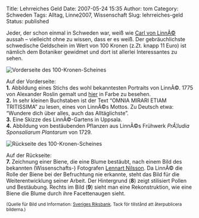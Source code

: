 Title: Lehrreiches Geld
Date: 2007-05-24 15:35
Author: tom
Category: Schweden
Tags: Alltag, Linne2007, Wissenschaft
Slug: lehrreiches-geld
Status: published

Jeder, der schon einmal in Schweden war, weiß wie [Carl von
LinnÃ©](http://www.fiket.de/tag/linne2007) aussah – vielleicht ohne zu
wissen, dass er es weiß. Der gebräuchlichste schwedische Geldschein im
Wert von 100 Kronen (z.Zt. knapp 11 Euro) ist nämlich dem Botaniker
gewidmet und dort ist allerlei Interessantes zu sehen.

![Vorderseite des
100-Kronen-Scheines](http://www.fiket.de/pic/100fram.jpg "Vorderseite des 100-Kronen-Scheines")

Auf der Vorderseite:  
**1.** Abbildung eines Stichs des wohl bekanntesten Portraits von
LinnÃ©. 1775 von Alexander Roslin gemalt und
[hier](http://sv.wikipedia.org/wiki/Bild:Carl_von_Linn%C3%A9.jpg) in
Farbe zu besehen.  
**2.** In sehr kleinen Buchstaben ist der Text “OMNIA MIRARI ETIAM
TRITISSIMA” zu lesen, eines von LinnÃ©s Mottos. Zu Deutsch etwa:
“Wundere dich über alles, auch das Alltäglichste”.  
**3.** Eine Skizze des LinnÃ©-Gartens in Uppsala.  
**4.** Abbildung von bestäubenden Pflanzen aus LinnÃ©s Frühwerk
*PrÃ¦ludia Sponsaliarum Plantarum* von 1729.

![Rückseite des
100-Kronen-Scheines](http://www.fiket.de/pic/100bak.jpg "Rückseite des 100-Kronen-Scheines")

Auf der Rückseite:  
**7.** Zeichnung einer Biene, die eine Blume bestäubt, nach einem Bild
des bekannten (Wissenschafts-) Fotografen [Lennart
Nilsson](http://www.lennartnilssonphoto.com/close_to_nature.html). Da
LinnÃ© die Rolle der Biene bei der Befruchtung nie erkannte, steht das
Bild für die Weiterentwicklung seiner Arbeit. Der Hintergrund (**8**)
zeigt stilisiert Pollen und Bestäubung. Rechts im Bild (**9**) sieht man
eine Rekonstruktion, wie eine Biene die Blume durch ihre Facettenaugen
sieht.

<small>(Quelle für Bild und Information: [Sveriges
Riksbank](http://www.riksbank.se/templates/Page.aspx?id=9099). Tack för
tillstånd att återpublicera bilderna.)</small>

